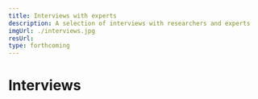 ```yaml
---
title: Interviews with experts
description: A selection of interviews with researchers and experts
imgUrl: ./interviews.jpg
resUrl: 
type: forthcoming
---
```


# Interviews